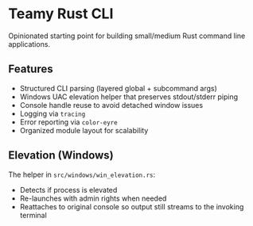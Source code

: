 # Teamy Rust CLI

Opinionated starting point for building small/medium Rust command line applications.

## Features

- Structured CLI parsing (layered global + subcommand args)
- Windows UAC elevation helper that preserves stdout/stderr piping
- Console handle reuse to avoid detached window issues
- Logging via `tracing`
- Error reporting via `color-eyre`
- Organized module layout for scalability

## Elevation (Windows)

The helper in `src/windows/win_elevation.rs`:
- Detects if process is elevated
- Re-launches with admin rights when needed
- Reattaches to original console so output still streams to the invoking terminal
